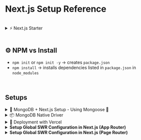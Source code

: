 # Next.js Setup Reference

<br/>

<details>
<summary>⚡ Next.js Starter </summary>
<br/>
  
```bash
npx create-next-app@latest my-app --use-npm
```
</details>
<br/>

## ⚙️ NPM vs Install

- `npm init` or `npm init -y` → creates `package.json`
- `npm install` → installs dependencies listed in `package.json` in `node_modules`
<br/>

## Setups

<details>
<summary>🍃 MongoDB + Next.js Setup - Using Mongoose 🌿</summary>
<br/>
    
This is how we set up MongoDB with **Next.js API routes** using **Mongoose** (ODM). You will create a shared `mongooseConnect()` function and `model`, then build out CRUD API routes.
  
  ### 📦 Install Mongoose
  
  ```bash
  npm install mongoose
  ````
  
  ### 📁 lib/dbUtils.js
  
  This contains both out Mongoose connection logic and the model, in this case `UserModel`.
  
  ```js
  // File: lib/dbUtils.js
  
  import mongoose from 'mongoose';
  
  const userSchema = new mongoose.Schema({
    name: {
      type: String,
      required: true,
      unique: true,
    },
  });
  
  mongoose.models = {}; // Avoid OverwriteModelError in dev
  export const UserModel = mongoose.model('users', userSchema);
  
  export async function mongooseConnect() {
    if (mongoose.connections[0].readyState) {
      return true; // Already connected
    }
  
    try {
      await mongoose.connect("mongodb+srv://<username>:<password>@cluster.mongodb.net/<dbname>?retryWrites=true&w=majority");
      return true;
    } catch (err) {
      throw new Error(err);
    }
  }
  ```
<br/>

  <details>
    <summary>API Routes - App Router</summary>

  ### 🧩 API Routes – Create, Read (All)
  
  ```js
  // File: app/api/work-experience/route.js

import { mongooseConnect, WorkExperienceModel } from '@/lib/dbUtils';

export async function GET() {
  try {
    await mongooseConnect();
    const workExperiences = await WorkExperienceModel.find();
    return new Response(JSON.stringify(workExperiences), {
      status: 200,
      headers: { 'Content-Type': 'application/json' },
    });
  } catch (err) {
    console.error('GET error:', err);
    return new Response(JSON.stringify({ message: err.message }), {
      status: 500,
      headers: { 'Content-Type': 'application/json' },
    });
  }
}

export async function POST(request) {
  try {
    await mongooseConnect();
    const body = await request.json();

    const newExperience = new WorkExperienceModel(body);
    await newExperience.save();

    return new Response(
      JSON.stringify({ message: `Work Experience: ${newExperience.title} Created` }),
      {
        status: 200,
        headers: { 'Content-Type': 'application/json' },
      }
    );
  } catch (err) {
    console.error('POST error:', err);
    return new Response(JSON.stringify({ message: err.message }), {
      status: 500,
      headers: { 'Content-Type': 'application/json' },
    });
  }
}

  ```
  
  ### 🧩 API Routes – Read (One), Update, Delete
  
  ```js
  // File: app/api/work-experience/[id]/route.js

import { mongooseConnect, WorkExperienceModel } from '@/lib/dbUtils';

export async function GET(request, { params }) {
  try {
    await mongooseConnect();
    const { id } = params;
    
    const workExperience = await WorkExperienceModel.findById(id);
    
    if (!workExperience) {
      return new Response(JSON.stringify({ message: 'Work experience not found' }), {
        status: 404,
        headers: { 'Content-Type': 'application/json' },
      });
    }
    
    return new Response(JSON.stringify(workExperience), {
      status: 200,
      headers: { 'Content-Type': 'application/json' },
    });
  } catch (err) {
    console.error('GET error:', err);
    return new Response(JSON.stringify({ message: err.message }), {
      status: 500,
      headers: { 'Content-Type': 'application/json' },
    });
  }
}

export async function PUT(request, { params }) {
  try {
    await mongooseConnect();
    const { id } = params;
    const body = await request.json();
    
    const updatedExperience = await WorkExperienceModel.findByIdAndUpdate(
      id,
      body,
      { new: true } // Return the updated document
    );
    
    if (!updatedExperience) {
      return new Response(JSON.stringify({ message: 'Work experience not found' }), {
        status: 404,
        headers: { 'Content-Type': 'application/json' },
      });
    }
    
    return new Response(
      JSON.stringify({ 
        message: `Work Experience: ${updatedExperience.title} Updated`,
        data: updatedExperience
      }),
      {
        status: 200,
        headers: { 'Content-Type': 'application/json' },
      }
    );
  } catch (err) {
    console.error('PUT error:', err);
    return new Response(JSON.stringify({ message: err.message }), {
      status: 500,
      headers: { 'Content-Type': 'application/json' },
    });
  }
}

export async function DELETE(request, { params }) {
  try {
    await mongooseConnect();
    const { id } = params;
    
    const deletedExperience = await WorkExperienceModel.findByIdAndDelete(id);
    
    if (!deletedExperience) {
      return new Response(JSON.stringify({ message: 'Work experience not found' }), {
        status: 404,
        headers: { 'Content-Type': 'application/json' },
      });
    }
    
    return new Response(
      JSON.stringify({ 
        message: `Work Experience: ${deletedExperience.title} Deleted`
      }),
      {
        status: 200,
        headers: { 'Content-Type': 'application/json' },
      }
    );
  } catch (err) {
    console.error('DELETE error:', err);
    return new Response(JSON.stringify({ message: err.message }), {
      status: 500,
      headers: { 'Content-Type': 'application/json' },
    });
  }
}
  ```
    
  </details>
<br/>
  <details>
    <summary>API Routes - Page Router</summary>

  ### 🧩 API Routes – Create, Read (All)
  
  ```js
  // File: /pages/api/users/index.js
  
  import { UserModel, mongooseConnect } from '@/lib/dbUtils';
  
  export default async function handler(req, res) {
    const { name } = req.body;
    const { method } = req;
  
    try {
      await mongooseConnect();
  
      switch (method) {
        case 'GET': // GET /api/users
          const users = await UserModel.find().exec();
          res.status(200).json(users);
          break;
  
        case 'POST': // POST /api/users
          const newUser = new UserModel({ name });
          await newUser.save();
          res.status(200).json({ message: `User: ${name} Created` });
          break;
  
        default:
          res.setHeader('Allow', ['GET', 'POST']);
          res.status(405).end(`Method ${method} Not Allowed`);
      }
    } catch (err) {
      res.status(500).json({ message: err.message });
    }
  }
  ```
  
  ### 🧩 API Routes – Read (One), Update, Delete
  
  ```js
  // File: /pages/api/users/[id].js
  
  import { UserModel, mongooseConnect } from '@/lib/dbUtils';
  
  export default async function handler(req, res) {
    const { id } = req.query;
    const { name } = req.body;
    const { method } = req;
  
    try {
      await mongooseConnect();
  
      switch (method) {
        case 'GET': // GET /api/users/:id
          const user = await UserModel.findById(id).exec();
          res.status(200).json(user);
          break;
  
        case 'PUT': // PUT /api/users/:id
          await UserModel.updateOne({ _id: id }, { $set: { name } }).exec();
          res.status(200).json({ message: `User with id: ${id} updated` });
          break;
  
        case 'DELETE': // DELETE /api/users/:id
          await UserModel.deleteOne({ _id: id }).exec();
          res.status(200).json({ message: `Deleted User with id: ${id}` });
          break;
  
        default:
          res.setHeader('Allow', ['GET', 'PUT', 'DELETE']);
          res.status(405).end(`Method ${method} Not Allowed`);
      }
    } catch (err) {
      res.status(500).json({ message: err.message });
    }
  }
  ```
  </details>
  <br/>
  
  Setting up MongoDB URI in `.env.local` file:
  
  ```
  MONGODB_URI=mongodb+srv://<user>:<pass>@cluster.mongodb.net/dbname
  ```
  
</details>

<details>
<summary>📦 MongoDB Native Driver</summary>
<br/>
  
```bash
npm install mongodb
```

</details>

<details>
<summary>🚀 Deployment with Vercel</summary>
  
  <br/>
  
  <details>
  <summary>vercel.json</summary>
  <br/>
  
  ```json
  {
    "version": 2,
    "builds": [
      {
        "src": "server.js",
        "use": "@vercel/node",
        "config": { "includeFiles": ["dist/**"] }
      }
    ],
    "routes": [
      {
        "src": "/(.*)",
        "dest": "server.js"
      }
    ]
  }
  ```
  </details>

  <br/>
</details>

<details>
<summary><strong>Setup Global SWR Configuration in Next.js (App Router)</strong></summary>

#### 📁 1. Create a fetcher function

**File:** `/lib/fetcher.ts`

```ts
// lib/fetcher.ts
export const fetcher = async (url: string) => {
  const res = await fetch(url);

  if (!res.ok) {
    const error = new Error("An error occurred while fetching the data.");
    // @ts-ignore
    error.info = await res.json();
    // @ts-ignore
    error.status = res.status;
    throw error;
  }

  return res.json();
};
```

---

#### 🧩 2. Create a Client Component wrapper for SWR

**File:** `/components/SWRProvider.tsx`

```tsx
// components/SWRProvider.tsx
'use client';

import { SWRConfig } from 'swr';
import { fetcher } from '@/lib/fetcher';

export default function SWRProvider({ children }: { children: React.ReactNode }) {
  return (
    <SWRConfig value={{ fetcher }}>
      {children}
    </SWRConfig>
  );
}
```

---

#### ⚙️ 3. Wrap your layout with SWRProvider

**File:** `/app/layout.tsx`

```tsx
// app/layout.tsx
import SWRProvider from '@/components/SWRProvider';
import Navbar from '@/components/Navbar'; // adjust based on your structure

export default function RootLayout({ children }: Readonly<{ children: React.ReactNode }>) {
  return (
    <html lang="en" data-theme="black">
      <body className="antialiased">
        <SWRProvider>
          <Navbar />
          <main>{children}</main>
        </SWRProvider>
      </body>
    </html>
  );
}
```

</details>

<details>
  <summary><strong>Setup Global SWR Configuration in Next.js (Page Router)</strong></summary>

### Global Configuration in `_app.js`

```js
// pages/_app.js
import { SWRConfig } from 'swr';
import Layout from '@/components/Layout';
import 'bootstrap/dist/css/bootstrap.min.css';

export default function App({ Component, pageProps }) {
  return (
    <SWRConfig
      value={{
        fetcher: async (url) => {
          const res = await fetch(url);
          if (!res.ok) {
            const error = new Error('An error occurred while fetching the data.');
            error.info = await res.json();
            error.status = res.status;
            throw error;
          }
          return res.json();
        },
      }}
    >
      <Layout>
        <Component {...pageProps} />
      </Layout>
    </SWRConfig>
  );
}
```

---

### 🚀 Using `useSWR` to Fetch Data in a Page

```js
// pages/pageName.js
import { useRouter } from 'next/router';
import useSWR from 'swr';

export default function ArtworkPage() {
  const router = useRouter();
  const finalQuery = router.asPath.split('?')[1];

  const { data, error, isLoading } = useSWR(finalQuery ? `https://collectionapi.metmuseum.org/public/collection/v1/search?${finalQuery}` : null);

  if (isLoading) return <p>Loading...</p>;
  if (error) return <p>Error loading artwork.</p>;

  return (
    <pre>{JSON.stringify(data, null, 2)}</pre> // or render custom component
  );
}
```
</details>
